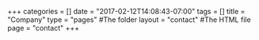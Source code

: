 +++
categories = []
date = "2017-02-12T14:08:43-07:00"
tags = []
title = "Company"
type = "pages" #The folder
layout = "contact" #The HTML file
page = "contact"
+++